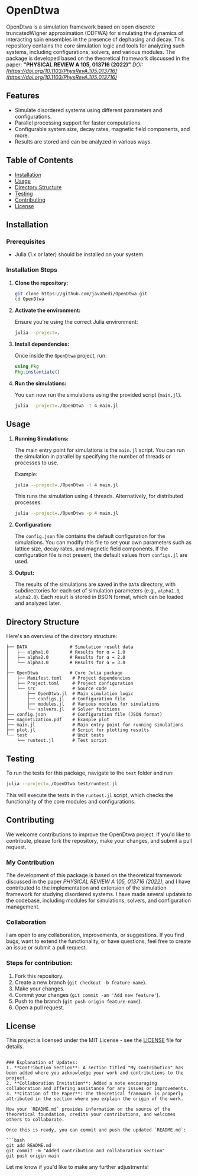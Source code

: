 # OpenDtwa
OpenDtwa is a simulation framework based on open discrete truncatedWigner approximation (ODTWA) for simulating the dynamics of interacting spin ensembles in the presence of dephasing and decay. This repository contains the core simulation logic and tools for analyzing such systems, including configurations, solvers, and various modules. The package is developed based on the theoretical framework discussed in the paper: **"PHYSICAL REVIEW A 105, 013716 (2022)"** *DOI: [https://doi.org/10.1103/PhysRevA.105.013716](https://doi.org/10.1103/PhysRevA.105.013716)*

## Features
- Simulate disordered systems using different parameters and configurations.
- Parallel processing support for faster computations.
- Configurable system size, decay rates, magnetic field components, and more.
- Results are stored and can be analyzed in various ways.

## Table of Contents
- [Installation](#installation)
- [Usage](#usage)
- [Directory Structure](#directory-structure)
- [Testing](#testing)
- [Contributing](#contributing)
- [License](#license)

## Installation

### Prerequisites
- Julia (1.x or later) should be installed on your system.

### Installation Steps

1. **Clone the repository:**

    ```bash
    git clone https://github.com/javahedi/OpenDtwa.git
    cd OpenDtwa
    ```

2. **Activate the environment:**

    Ensure you're using the correct Julia environment:

    ```bash
    julia --project=.
    ```

3. **Install dependencies:**

    Once inside the `OpenDtwa` project, run:

    ```julia
    using Pkg
    Pkg.instantiate()
    ```

4. **Run the simulations:**

    You can now run the simulations using the provided script (`main.jl`).

    ```bash
    julia --project=./OpenDtwa -t 4 main.jl
    ```

## Usage

1. **Running Simulations:**

    The main entry point for simulations is the `main.jl` script. You can run the simulation in parallel by specifying the number of threads or processes to use.

    Example:

    ```bash
    julia --project=./OpenDtwa -t 4 main.jl
    ```

    This runs the simulation using 4 threads. Alternatively, for distributed processes:

    ```bash
    julia --project=./OpenDtwa -p 4 main.jl
    ```

2. **Configuration:**

    The `config.json` file contains the default configuration for the simulations. You can modify this file to set your own parameters such as lattice size, decay rates, and magnetic field components. If the configuration file is not present, the default values from `configs.jl` are used.

3. **Output:**

    The results of the simulations are saved in the `DATA` directory, with subdirectories for each set of simulation parameters (e.g., `alpha1.0`, `alpha2.0`). Each result is stored in BSON format, which can be loaded and analyzed later.

## Directory Structure

Here's an overview of the directory structure:

```
├── DATA                # Simulation result data
│   ├── alpha1.0        # Results for α = 1.0
│   ├── alpha2.0        # Results for α = 2.0
│   └── alpha3.0        # Results for α = 3.0
│   
├── OpenDtwa            # Core Julia package
│   ├── Manifest.toml    # Project dependencies
│   ├── Project.toml     # Project configuration
│   └── src              # Source code
│       ├── OpenDtwa.jl  # Main simulation logic
│       ├── configs.jl   # Configuration file
│       ├── modules.jl   # Various modules for simulations
│       └── solvers.jl   # Solver functions
├── config.json          # Configuration file (JSON format)
├── magnetization.pdf    # Example plot
├── main.jl              # Main entry point for running simulations
├── plot.jl              # Script for plotting results
└── test                 # Unit tests
    └── runtest.jl       # Test script
```

## Testing

To run the tests for this package, navigate to the `test` folder and run:

```bash
julia --project=./OpenDtwa test/runtest.jl
```

This will execute the tests in the `runtest.jl` script, which checks the functionality of the core modules and configurations.

## Contributing

We welcome contributions to improve the OpenDtwa project. If you'd like to contribute, please fork the repository, make your changes, and submit a pull request.

### My Contribution

The development of this package is based on the theoretical framework discussed in the paper *PHYSICAL REVIEW A 105, 013716 (2022)*, and I have contributed to the implementation and extension of the simulation framework for studying disordered systems. I have made several updates to the codebase, including modules for simulations, solvers, and configuration management.

### Collaboration

I am open to any collaboration, improvements, or suggestions. If you find bugs, want to extend the functionality, or have questions, feel free to create an issue or submit a pull request.

### Steps for contribution:
1. Fork this repository.
2. Create a new branch (`git checkout -b feature-name`).
3. Make your changes.
4. Commit your changes (`git commit -am 'Add new feature'`).
5. Push to the branch (`git push origin feature-name`).
6. Open a pull request.

## License

This project is licensed under the MIT License - see the [LICENSE](LICENSE) file for details.
```

### Explanation of Updates:
1. **Contribution Section**: A section titled "My Contribution" has been added where you acknowledge your work and contributions to the project.
2. **Collaboration Invitation**: Added a note encouraging collaboration and offering assistance for any issues or improvements.
3. **Citation of the Paper**: The theoretical framework is properly attributed in the section where you explain the origin of the work.

Now your `README.md` provides information on the source of the theoretical foundation, credits your contributions, and welcomes others to collaborate.

Once this is ready, you can commit and push the updated `README.md`:

```bash
git add README.md
git commit -m "Added contribution and collaboration section"
git push origin main
```

Let me know if you'd like to make any further adjustments!
